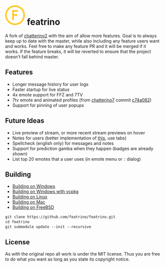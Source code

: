 ![alt text](resources/icon-64.png)
featrino
============

A fork of [chatterino2](https://github.com/Chatterino/chatterino2/) with the aim of allow more features.
Goal is to always keep up to date with the master, while also including any feature users want and works.
Feel free to make any feature PR and it will be merged if it works.
If the feature breaks, it will be reverted to ensure that the project doesn't fall behind master.


## Features

- Longer message history for user logs
- Faster startup for live status
- 4x emote support for FFZ and 7TV
- 7tv emote and animated profiles (from [chatterino7](https://github.com/SevenTV/chatterino7) commit [c74a082](https://github.com/SevenTV/chatterino7/commits/c74a0824e491e6f488f5f3ba5a83b89c4fded2e1)) 
- Support for pinning of user popups



## Future Ideas

- Live preview of stream, or more recent stream previews on hover
- Notes for users (better implementation of [this](https://github.com/Chatterino/chatterino2/pull/3745), use tabs)
- Spellcheck (english only) for messages and notes
- Support for prediction gamba when they happen (badges are already shown)
- List top 20 emotes that a user uses (in emote menu or `:` dialog)



## Building

- [Building on Windows](./docs/BUILDING_ON_WINDOWS.md)
- [Building on Windows with vcpkg](./docs/BUILDING_ON_WINDOWS_WITH_VCPKG.md)
- [Building on Linux](./docs/BUILDING_ON_LINUX.md)
- [Building on Mac](./docs/BUILDING_ON_MAC.md)
- [Building on FreeBSD](./docs/BUILDING_ON_FREEBSD.md)

```
git clone https://github.com/featrino/featrino.git
cd featrino
git submodule update --init --recursive
```


## License

As with the original repo all work is under the MIT license.
Thus you are free to do what you want as long as you state its copyright notice.

